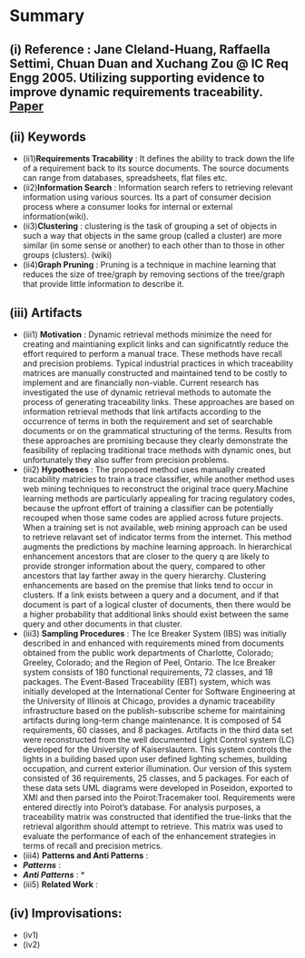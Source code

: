 # Summary 
## (i) Reference : Jane Cleland-Huang, Raffaella Settimi, Chuan Duan and Xuchang Zou @ IC Req Engg 2005. Utilizing supporting evidence to improve dynamic requirements traceability. [Paper](http://ieeexplore.ieee.org/xpls/abs_all.jsp?arnumber=1531035&tag=1)

## (ii) Keywords

  * (ii1)**Requirements Tracability** : It defines the ability to track down the life of a requirement back to its source documents. The source documents can range from databases, spreadsheets, flat files etc.
  * (ii2)**Information Search** : Information search refers to retrieving relevant information using various sources. Its a part of consumer decision process where a consumer looks for internal or external information(wiki).
  * (ii3)**Clustering** : clustering is the task of grouping a set of objects in such a way that objects in the same group (called a cluster) are more similar (in some sense or another) to each other than to those in other groups (clusters). (wiki)
  * (ii4)**Graph Pruning**  : Pruning is a technique in machine learning that reduces the size of tree/graph by removing sections of the tree/graph that provide little information to describe it. 

## (iii) Artifacts
  * (iii1) **Motivation** :  Dynamic retrieval methods minimize the need for creating and maintianing explicit links and can significatntly reduce the effort required to perform a manual trace. These methods have recall and precision problems. Typical industrial practices in which traceability matrices are manually constructed and maintained tend to be costly to implement and are financially non-viable. Current research has investigated the use of dynamic retrieval methods to automate the process of generating traceability links. These approaches are based on information retrieval methods that link artifacts according to the occurrence of terms in both the requirement and set of searchable documents or on the grammatical structuring of the terms. Results from these approaches are promising because they clearly demonstrate the feasibility of replacing traditional trace methods with dynamic ones, but unfortunately they also suffer from precision problems.
  * (iii2) **Hypotheses** : The proposed method uses manually created tracability matricies to train a trace classifier, while another method uses web mining techniques to reconstruct the original trace query.Machine learning methods are particularly appealing for tracing regulatory codes, because the upfront effort of training a classifier can be potentially recouped when those same codes are applied across future projects. When a training set is not available, web mining approach can be used to retrieve relavant set of indicator terms from the internet. This method augments the predictions by machine learning approach. In hierarchical enhancement ancestors that are closer to the query q are likely to provide stronger information about the query, compared to other ancestors that lay farther away in the query hierarchy. Clustering enhancements are based on the premise that links tend to occur in clusters. If a link exists between a query and a document, and if that document is part of a logical cluster of documents, then there would be a higher probability that additional links should exist between the same query and other documents in that cluster. 
  * (iii3) **Sampling Procedures** : The Ice Breaker System (IBS) was initially described in and enhanced with requirements mined from documents obtained from the public work departments of Charlotte, Colorado; Greeley, Colorado; and the Region of Peel, Ontario.  The Ice Breaker system consists of 180 functional requirements, 72 classes, and 18 packages. The Event-Based Traceability (EBT) system, which was initially developed at the International Center for Software Engineering at the University of Illinois at Chicago, provides a dynamic traceability infrastructure based on the publish-subscribe scheme for maintaining artifacts during long-term change maintenance. It is composed of 54 requirements, 60 classes, and 8 packages. Artifacts in the third data set were reconstructed from the well documented Light Control system (LC) developed for the University of Kaiserslautern. This system controls the lights in a building based upon user defined lighting schemes, building occupation, and current exterior illumination. Our version of this system consisted of 36 requirements, 25 classes, and 5 packages. For each of these data sets UML diagrams were developed in Poseidon, exported to XMI and then parsed into the Poirot:Tracemaker tool. Requirements were entered directly into Poirot’s database. For analysis purposes, a traceability matrix was constructed that identified the true-links that the retrieval algorithm should attempt to retrieve. This matrix was used to evaluate the performance of each of the enhancement strategies in terms of recall and precision metrics.
  * (iii4) **Patterns and Anti Patterns** :
   * **_Patterns_** : 
   * **_Anti Patterns_** :
    *  
  * (iii5) **Related Work** :

## (iv) Improvisations:
  * (iv1) 
  * (iv2)
